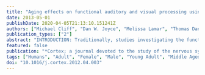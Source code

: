 ```yaml
---
title: "Aging effects on functional auditory and visual processing using fMRI with variable sensory loading."
date: 2013-05-01
publishDate: 2020-04-05T21:13:10.151241Z
authors: ["Michael Cliff", "Dan W. Joyce", "Melissa Lamar", "Thomas Dannhauser", "Derek K. Tracy", "Sukhwinder S. Shergill"]
publication_types: ["2"]
abstract: "INTRODUCTION: Traditionally, studies investigating the functional implications of age-related structural brain alterations have focused on higher cognitive processes; by increasing stimulus load, these studies assess behavioral and neurophysiological performance. In order to understand age-related changes in these higher cognitive processes, it is crucial to examine changes in visual and  auditory processes that are the gateways to higher cognitive functions. This study provides evidence for age-related functional decline in visual and auditory processing, and regional alterations in functional brain processing, using non-invasive neuroimaging. METHODS: Using functional magnetic resonance imaging (fMRI), younger (n=11; mean age=31) and older (n=10; mean age=68) adults were imaged while observing flashing checkerboard images (passive visual stimuli) and  hearing word lists (passive auditory stimuli) across varying stimuli presentation rates. RESULTS: Younger adults showed greater overall levels of temporal and occipital cortical activation than older adults for both auditory and visual stimuli. The relative change in activity as a function of stimulus presentation rate showed differences between young and older participants. In visual cortex, the older group showed a decrease in fMRI blood oxygen level dependent (BOLD) signal magnitude as stimulus frequency increased, whereas the younger group showed a linear increase. In auditory cortex, the younger group showed a relative increase as a function of word presentation rate, while older participants showed a relatively stable magnitude of fMRI BOLD response across all rates. When analyzing participants across all ages, only the auditory cortical activation showed a continuous, monotonically decreasing BOLD signal magnitude as a function of age. CONCLUSIONS: Our preliminary findings show an age-related decline in demand-related, passive early sensory processing. As stimulus demand increases, visual and auditory cortex do not show increases in activity in older compared to younger people. This may negatively impact on the fidelity of information available to higher cognitive processing. Such evidence may inform future studies focused on cognitive decline in aging."
featured: false
publication: "*Cortex; a journal devoted to the study of the nervous system and behavior*"
tags: ["Humans", "Adult", "Female", "Male", "Young Adult", "Middle Aged", "Sensation/physiology", "*Magnetic Resonance Imaging/methods", "*Visual Perception", "Aged", "Aged", "80 and over", "Aging/*physiology", "Auditory Cortex/*physiology", "Brain Mapping/methods", "Photic Stimulation", "Visual Cortex/*physiology"]
doi: "10.1016/j.cortex.2012.04.003"
---
```


